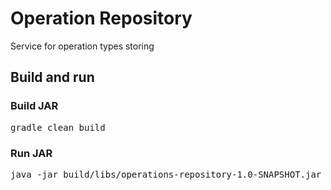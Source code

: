 # Operation Repository

Service for operation types storing

## Build and run

### Build JAR
<pre>gradle clean build</pre>

### Run JAR
<pre>java -jar build/libs/operations-repository-1.0-SNAPSHOT.jar</pre>